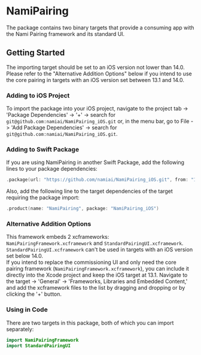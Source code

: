 # NamiPairing

The package contains two binary targets that provide a consuming app with the Nami Pairing framework and its standard UI.

## Getting Started

The importing target should be set to an iOS version not lower than 14.0. Please refer to the "Alternative Addition Options" below if you intend to use the core pairing in targets with an iOS version set between 13.1 and 14.0.

### Adding to iOS Project

To import the package into your iOS project, navigate to the project tab -> 'Package Dependencies' -> '+' -> search for `git@github.com:namiai/NamiPairing_iOS.git` or, in the menu bar, go to File -> 'Add Package Dependencies' -> search for `git@github.com:namiai/NamiPairing_iOS.git`.

### Adding to Swift Package

If you are using NamiPairing in another Swift Package, add the following lines to your package dependencies:

```swift
.package(url: "https://github.com/namiai/NamiPairing_iOS.git", from: "1.4.0")
```

Also, add the following line to the target dependencies of the target requiring the package import:

```swift
.product(name: "NamiPairing", package: "NamiPairing_iOS")
```

### Alternative Addition Options

This framework embeds 2 xcframeworks: `NamiPairingFramework.xcframework` and `StandardPairingUI.xcframework`. `StandardPairingUI.xcframework` can't be used in targets with an iOS version set below 14.0.  
If you intend to replace the commissioning UI and only need the core pairing framework (`NamiPairingFramework.xcframework`), you can include it directly into the Xcode project and keep the iOS target at 13.1. Navigate to the target -> 'General' -> 'Frameworks, Libraries and Embedded Content,' and add the xcframework files to the list by dragging and dropping or by clicking the '+' button.

### Using in Code

There are two targets in this package, both of which you can import separately:

```swift
import NamiPairingFramework
import StandardPairingUI
```
